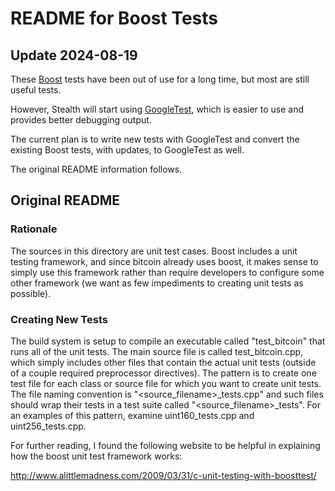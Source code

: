 # README for Boost Tests

## Update 2024-08-19

These [Boost](https://www.boost.org/) tests have been out of
use for a long time, but most are still useful tests.

However, Stealth will start using
[GoogleTest](https://github.com/google/googletest), which is
easier to use and provides better debugging output.

The current plan is to write new tests with GoogleTest
and convert the existing Boost tests, with updates, to
GoogleTest as well.

The original README information follows.

## Original README

### Rationale

The sources in this directory are unit test cases.  Boost includes a
unit testing framework, and since bitcoin already uses boost, it makes
sense to simply use this framework rather than require developers to
configure some other framework (we want as few impediments to creating
unit tests as possible).

### Creating New Tests

The build system is setup to compile an executable called "test_bitcoin"
that runs all of the unit tests.  The main source file is called
test_bitcoin.cpp, which simply includes other files that contain the
actual unit tests (outside of a couple required preprocessor
directives).  The pattern is to create one test file for each class or
source file for which you want to create unit tests.  The file naming
convention is "<source_filename>_tests.cpp" and such files should wrap
their tests in a test suite called "<source_filename>_tests".  For an
examples of this pattern, examine uint160_tests.cpp and
uint256_tests.cpp.

For further reading, I found the following website to be helpful in
explaining how the boost unit test framework works:

http://www.alittlemadness.com/2009/03/31/c-unit-testing-with-boosttest/
